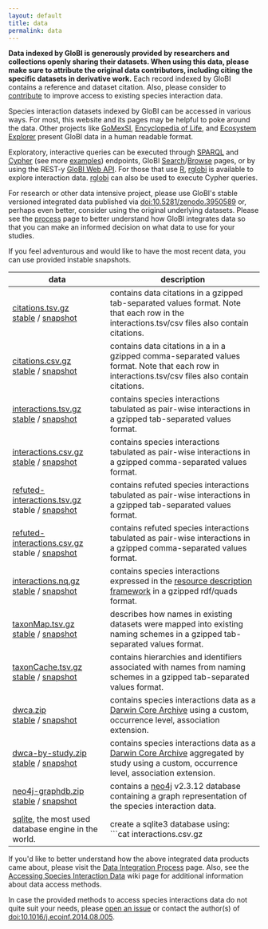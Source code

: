 ```yaml
---
layout: default
title: data
permalink: data
---
```


**Data indexed by GloBI is generously provided by researchers and collections openly sharing their datasets. When using this data, please make sure to attribute the original data contributors, including citing the specific datasets in derivative work.** Each record indexed by GloBI contains a reference and dataset citation. Also, please consider to [contribute](./contribute) to improve access to existing species interaction data.

Species interaction datasets indexed by GloBI can be accessed in various ways. For most, this website and its pages may be helpful to poke around the data. Other projects like [GoMexSI](http://gomexsi.tamucc.edu), [Encyclopedia of Life](http://eol.org), and [Ecosystem Explorer](http://danielabar.github.io/globi-proto) present GloBI data in a human readable format. 


Exploratory, interactive queries can be executed through [SPARQL](https://lod.globalbioticinteractions.org/globi/sparql?query=SELECT+*+WHERE+%7B%3FX+%3FP+%3FY%7D+LIMIT+10&output=json&stylesheet=%2Fxml-to-html.xsl&force-accept=text%2Fplain) and [Cypher](http://tinyurl.com/whatthingsdohumanseat) (see more [examples](https://github.com/globalbioticinteractions/globalbioticinteractions/wiki/Cypher)) endpoints, GloBI [Search](/index.html)/[Browse](/browse) pages, or by using the REST-y [GloBI Web API](https://github.com/globalbioticinteractions/globalbioticinteractions/wiki/API). For those that use [R](http://r-project.org), [rglobi](http://cran.r-project.org/package=rglobi) is available to explore interaction data. [rglobi](http://cran.r-project.org/package=rglobi) can also be used to execute Cypher queries. 

For research or other data intensive project, please use GloBI's stable versioned integrated data published via [doi:10.5281/zenodo.3950589](https://doi.org/10.5281/zenodo.3950589) or, perhaps even better, consider using the original underlying datasets. Please see the [process](/process) page to better understand how GloBI integrates data so that you can make an informed decision on what data to use for your studies.  

If you feel adventurous and would like to have the most recent data, you can use provided instable snapshots.  

 data | description
 --- | ---
 [citations.tsv.gz](https://zenodo.org/record/4460654/files/citations.tsv.gz) <br/> [stable](https://zenodo.org/record/4460654/files/citations.tsv.gz) / [snapshot](https://depot.globalbioticinteractions.org/snapshot/target/data/tsv/citations.tsv.gz) | contains data citations in a gzipped tab-separated values format. Note that each row in the interactions.tsv/csv files also contain citations.
[citations.csv.gz](https://zenodo.org/record/4460654/files/citations.csv.gz) <br/> [stable](https://zenodo.org/record/4460654/files/citations.csv.gz) / [snapshot](https://depot.globalbioticinteractions.org/snapshot/target/data/csv/citations.csv.gz) | contains data citations in a in a gzipped comma-separated values format. Note that each row in interactions.tsv/csv files also contain citations.
 <span id="interactions.tsv.gz"></span>[interactions.tsv.gz](https://zenodo.org/record/4460654/files/interactions.tsv.gz) <br/> [stable](https://zenodo.org/record/4460654/files/interactions.tsv.gz) / [snapshot](https://depot.globalbioticinteractions.org/snapshot/target/data/tsv/interactions.tsv.gz) | contains species interactions tabulated as pair-wise interactions in a gzipped tab-separated values format.
 [interactions.csv.gz](https://zenodo.org/record/4460654/files/interactions.csv.gz) <br/> [stable](https://zenodo.org/record/4460654/files/interactions.csv.gz) / [snapshot](https://depot.globalbioticinteractions.org/snapshot/target/data/csv/interactions.csv.gz) | contains species interactions tabulated as pair-wise interactions in a gzipped comma-separated values format. 
 <span id="refuted-interactions.tsv.gz"></span>[refuted-interactions.tsv.gz](https://depot.globalbioticinteractions.org/snapshot/target/data/tsv/refuted-interactions.tsv.gz) <br/> stable / [snapshot](https://depot.globalbioticinteractions.org/snapshot/target/data/tsv/refuted-interactions.tsv.gz) | contains refuted species interactions tabulated as pair-wise interactions in a gzipped tab-separated values format.
 <span id="refuted-interactions.csv.gz"></span>[refuted-interactions.csv.gz](https://depot.globalbioticinteractions.org/snapshot/target/data/csv/refuted-interactions.csv.gz) <br/> stable / [snapshot](https://depot.globalbioticinteractions.org/snapshot/target/data/csv/refuted-interactions.csv.gz) | contains refuted species interactions tabulated as pair-wise interactions in a gzipped comma-separated values format.
 [interactions.nq.gz](https://zenodo.org/record/4460654/files/interactions.nq.gz) <br/> [stable](https://zenodo.org/record/4460654/files/interactions.nq.gz) / [snapshot](https://depot.globalbioticinteractions.org/snapshot/target/data/interactions.nq.gz) | contains species interactions expressed in the [resource description framework](https://www.w3.org/RDF/) in a gzipped rdf/quads format.
 [taxonMap.tsv.gz](https://zenodo.org/record/4460654/files/taxonMap.tsv.gz) <br/> [stable](https://zenodo.org/record/4460654/files/taxonMap.tsv.gz) / [snapshot](https://depot.globalbioticinteractions.org/snapshot/target/data/taxa/taxonMap.tsv.gz) | describes how names in existing datasets were mapped into existing naming schemes in a gzipped tab-separated values format.
 [taxonCache.tsv.gz](https://zenodo.org/record/4460654/files/taxonCache.tsv.gz) <br/> [stable](https://zenodo.org/record/4460654/files/taxonCache.tsv.gz) / [snapshot](https://depot.globalbioticinteractions.org/snapshot/target/data/taxa/taxonCache.tsv.gz) | contains hierarchies and identifiers associated with names from naming schemes in a gzipped tab-separated values format. 
 [dwca.zip](https://zenodo.org/record/4460654/files/dwca.zip) <br/> [stable](https://zenodo.org/record/4460654/files/dwca.zip) / [snapshot](https://depot.globalbioticinteractions.org/snapshot/target/eol-globi-datasets-1.0-SNAPSHOT-darwin-core.zip) | contains species interactions data as a [Darwin Core Archive](http://rs.tdwg.org/dwc/) using a custom, occurrence level, association extension. 
 [dwca-by-study.zip](https://zenodo.org/record/4460654/files/dwca-by-study.zip) <br/> [stable](https://zenodo.org/record/4460654/files/dwca-by-study.zip) / [snapshot](https://depot.globalbioticinteractions.org/snapshot/target/eol-globi-datasets-1.0-SNAPSHOT-darwin-core-aggregated.zip) | contains species interactions data as a [Darwin Core Archive](http://rs.tdwg.org/dwc/) aggregated by study using a custom, occurrence level, association extension. 
 [neo4j-graphdb.zip](https://zenodo.org/record/4460654/files/neo4j-graphdb.zip) <br/> [stable](https://zenodo.org/record/4460654/files/neo4j-graphdb.zip) / [snapshot](https://depot.globalbioticinteractions.org/snapshot/target/eol-globi-datasets-1.0-SNAPSHOT-neo4j-graph-db.zip) | contains a [neo4j](https://neo4j.org) v2.3.12 database containing a graph representation of the species interaction data. 
 [sqlite](https://sqlite.org), the most used database engine in the world. | create a sqlite3 database using:<br/> ```cat interactions.csv.gz | gunzip | sqlite3 -csv globi.db '.import /dev/stdin interactions'``` . <br/>If you'd like to reduce your database size, you can drop columns before importing them using powertools like [```cut```](https://en.wikipedia.org/wiki/Cut_(Unix)) or [```mlr/miller```](https://github.com/johnkerl/miller). See also [importing csv files](https://sqlite.org/cli.html#importing_csv_files).

If you'd like to better understand how the above integrated data products came about, please visit the [Data Integration Process](/process) page.  Also, see the [Accessing Species Interaction Data](https://github.com/globalbioticinteractions/globalbioticinteractions/wiki#accessing-species-interaction-data) wiki page for additional information about data access methods.

In case the provided methods to access species interactions data do not quite suit your needs, please [open an issue](https://github.com/globalbioticinteractions/globalbioticinteractions/issues/new) or contact the author(s) of [doi:10.1016/j.ecoinf.2014.08.005](http://dx.doi.org/10.1016/j.ecoinf.2014.08.005).  

